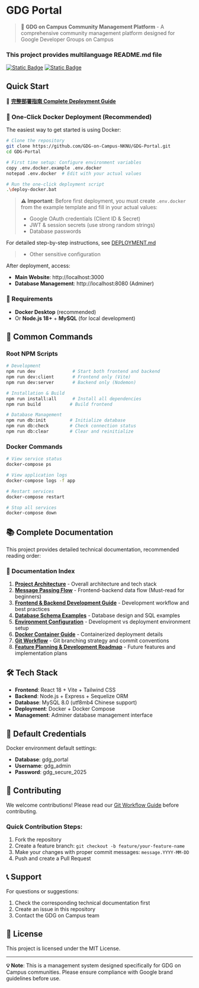 # GDG Portal

> 🚀 **GDG on Campus Community Management Platform** - A comprehensive community management platform designed for Google Developer Groups on Campus

### This project provides multilanguage README.md file
[![Static Badge](https://img.shields.io/badge/lang-en-red)](./README.md) [![Static Badge](https://img.shields.io/badge/lang-zh--tw-yellow)](./README.zh-tw.md)

## Quick Start

📖 **[完整部署指南 Complete Deployment Guide](./DEPLOYMENT.md)**

### 🐳 One-Click Docker Deployment (Recommended)

The easiest way to get started is using Docker:

```bash
# Clone the repository
git clone https://github.com/GDG-on-Campus-NKNU/GDG-Portal.git
cd GDG-Portal

# First time setup: Configure environment variables
copy .env.docker.example .env.docker
notepad .env.docker  # Edit with your actual values

# Run the one-click deployment script
.\deploy-docker.bat
```

> **⚠️ Important**: Before first deployment, you must create `.env.docker` from the example template and fill in your actual values:
> - Google OAuth credentials (Client ID & Secret)
> - JWT & session secrets (use strong random strings)
> - Database passwords

For detailed step-by-step instructions, see [DEPLOYMENT.md](./DEPLOYMENT.md)
> - Other sensitive configuration

After deployment, access:
- **Main Website**: http://localhost:3000
- **Database Management**: http://localhost:8080 (Adminer)

### 📝 Requirements

- **Docker Desktop** (recommended)
- Or **Node.js 18+** + **MySQL** (for local development)

## 🔧 Common Commands

### Root NPM Scripts
```bash
# Development
npm run dev              # Start both frontend and backend
npm run dev:client       # Frontend only (Vite)
npm run dev:server       # Backend only (Nodemon)

# Installation & Build
npm run install:all      # Install all dependencies
npm run build           # Build frontend

# Database Management
npm run db:init         # Initialize database
npm run db:check        # Check connection status
npm run db:clear        # Clear and reinitialize
```

### Docker Commands
```bash
# View service status
docker-compose ps

# View application logs
docker-compose logs -f app

# Restart services
docker-compose restart

# Stop all services
docker-compose down
```

## 📚 Complete Documentation

This project provides detailed technical documentation, recommended reading order:

### 📖 Documentation Index

1. **[Project Architecture](docs/01-專案架構.md)** - Overall architecture and tech stack
2. **[Message Passing Flow](docs/02-Message-Passing流程.md)** - Frontend-backend data flow (Must-read for beginners)
3. **[Frontend & Backend Development Guide](docs/03-前後端開發說明.md)** - Development workflow and best practices
4. **[Database Schema Examples](docs/04-資料表架構範例.md)** - Database design and SQL examples
5. **[Environment Configuration](docs/05-環境說明.md)** - Development vs deployment environment setup
6. **[Docker Container Guide](docs/06-Docker容器說明.md)** - Containerized deployment details
7. **[Git Workflow](docs/07-Git工作流.md)** - Git branching strategy and commit conventions
8. **[Feature Planning & Development Roadmap](docs/08-功能規劃與開發路線圖.md)** - Future features and implementation plans

## 🛠 Tech Stack

- **Frontend**: React 18 + Vite + Tailwind CSS
- **Backend**: Node.js + Express + Sequelize ORM
- **Database**: MySQL 8.0 (utf8mb4 Chinese support)
- **Deployment**: Docker + Docker Compose
- **Management**: Adminer database management interface

## 🔐 Default Credentials

Docker environment default settings:
- **Database**: gdg_portal
- **Username**: gdg_admin
- **Password**: gdg_secure_2025

## 🤝 Contributing

We welcome contributions! Please read our [Git Workflow Guide](docs/07-Git工作流.md) before contributing.

### Quick Contribution Steps:
1. Fork the repository
2. Create a feature branch: `git checkout -b feature/your-feature-name`
3. Make your changes with proper commit messages: `message.YYYY-MM-DD`
4. Push and create a Pull Request

## 📞 Support

For questions or suggestions:
1. Check the corresponding technical documentation first
2. Create an issue in this repository
3. Contact the GDG on Campus team

## 📄 License

This project is licensed under the MIT License.

---

**💡 Note**: This is a management system designed specifically for GDG on Campus communities. Please ensure compliance with Google brand guidelines before use.